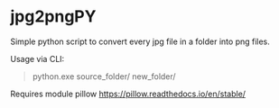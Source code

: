 # jpg2pngPY

Simple python script to convert every jpg file in a folder into png files.

Usage via CLI:
> python.exe source_folder/ new_folder/

Requires module pillow https://pillow.readthedocs.io/en/stable/
